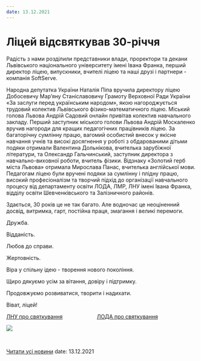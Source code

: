 ```yaml
---
date: 13.12.2021
---
```

# Ліцей відсвяткував 30-річчя

Радість з нами розділили представники влади, проректори та декани Львівського національного університету імені Івана Франка, перший директор ліцею, випускники, вчителі ліцею та наші друзі і партнери - компанія SoftServe.

Народна депутатка України Наталія Піпа вручила директору ліцею Добосевичу Мар’яну Станіславовичу Грамоту Верховної Ради України «За заслуги перед українським народом», якою нагороджується трудовий колектив Львівського фізико-математичного ліцею. Міський голова Львова Андрій Садовий онлайн привітав колектив навчального закладу. Перший заступник міського голови Львова Андрій Москаленко вручив нагороди для кращих педагогічних працівників ліцею. За багаторічну сумлінну працю, вагомий особистий внесок у якісне навчання учнів та високі досягнення у роботі з обдарованими дітьми подяки отримали Валентина Дольнікова, вчителька зарубіжної літератури, та Олександр Гальчинський, заступник директора з навчально-виховної роботи, вчитель фізики. Відзнаку «Золотий герб міста Львова» отримала Мирослава Панас, вчителька англійської мови. Педагогам ліцею були вручені подяки за сумлінну і плідну працю, високий професіоналізм та творчий підхід до організації навчального процесу від департаменту освіти ЛОДА, ЛМР, ЛНУ імені Івана Франка, відділу освіти Шевченківського та Залізничного районів.

Здається, 30 років це не так багато. Але водночас це неоціненний досвід, витримка, гарт, постійна праця, змагання і великі перемоги.

Дружба.

Відданість.

Любов до справи.

Жертовність.

Віра у спільну ідею - творення нового покоління.

Щиро дякуємо усім за вітання, довіру і підтримку.

Продовжуємо розвиватися, творити і надихати.

Віват, ліцей!

[ЛНУ про святкування](https://lnu.edu.ua/lvivskyy-fizyko-matematychnyy-litsey-pry-lvivskomu-universyteti-vidznachyv-30-litniy-iuviley/)                       [ЛОДА про святкування](https://loda.gov.ua/news?id=64157)

![](/images/blog/ліцей-відсвяткував-30-річчя/30рсвяткування.jpg)

 

[Читати усі новини](/news)
date: 13.12.2021
